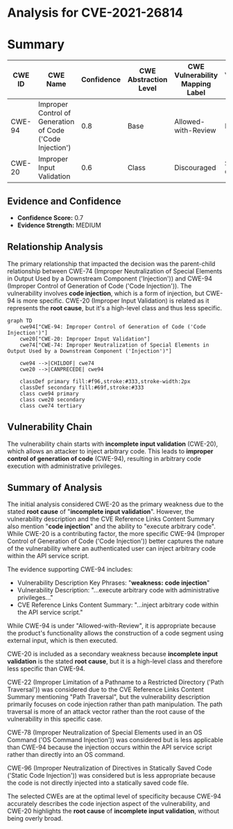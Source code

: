 # Analysis for CVE-2021-26814

# Summary

| CWE ID | CWE Name | Confidence | CWE Abstraction Level | CWE Vulnerability Mapping Label | CWE-Vulnerability Mapping Notes |
|---|---|---|---|---|---|
| CWE-94 | Improper Control of Generation of Code ('Code Injection') | 0.8 | Base | Allowed-with-Review | Primary CWE |
| CWE-20 | Improper Input Validation | 0.6 | Class | Discouraged | Secondary CWE |

## Evidence and Confidence

*   **Confidence Score:** 0.7
*   **Evidence Strength:** MEDIUM

## Relationship Analysis

The primary relationship that impacted the decision was the parent-child relationship between CWE-74 (Improper Neutralization of Special Elements in Output Used by a Downstream Component ('Injection')) and CWE-94 (Improper Control of Generation of Code ('Code Injection')). The vulnerability involves **code injection**, which is a form of injection, but CWE-94 is more specific. CWE-20 (Improper Input Validation) is related as it represents the **root cause**, but it's a high-level class and thus less specific.

```mermaid
graph TD
    cwe94["CWE-94: Improper Control of Generation of Code ('Code Injection')"]
    cwe20["CWE-20: Improper Input Validation"]
    cwe74["CWE-74: Improper Neutralization of Special Elements in Output Used by a Downstream Component ('Injection')"]

    cwe94 -->|CHILDOF| cwe74
    cwe20 -->|CANPRECEDE| cwe94

    classDef primary fill:#f96,stroke:#333,stroke-width:2px
    classDef secondary fill:#69f,stroke:#333
    class cwe94 primary
    class cwe20 secondary
    class cwe74 tertiary
```

## Vulnerability Chain

The vulnerability chain starts with **incomplete input validation** (CWE-20), which allows an attacker to inject arbitrary code. This leads to **improper control of generation of code** (CWE-94), resulting in arbitrary code execution with administrative privileges.

## Summary of Analysis

The initial analysis considered CWE-20 as the primary weakness due to the stated **root cause** of "**incomplete input validation**". However, the vulnerability description and the CVE Reference Links Content Summary also mention "**code injection**" and the ability to "execute arbitrary code". While CWE-20 is a contributing factor, the more specific CWE-94 (Improper Control of Generation of Code ('Code Injection')) better captures the nature of the vulnerability where an authenticated user can inject arbitrary code within the API service script.

The evidence supporting CWE-94 includes:

*   Vulnerability Description Key Phrases: "**weakness:** **code injection**"
*   Vulnerability Description: "...execute arbitrary code with administrative privileges..."
*   CVE Reference Links Content Summary: "...inject arbitrary code within the API service script."

While CWE-94 is under "Allowed-with-Review", it is appropriate because the product's functionality allows the construction of a code segment using external input, which is then executed.

CWE-20 is included as a secondary weakness because **incomplete input validation** is the stated **root cause**, but it is a high-level class and therefore less specific than CWE-94.

CWE-22 (Improper Limitation of a Pathname to a Restricted Directory ('Path Traversal')) was considered due to the CVE Reference Links Content Summary mentioning "Path Traversal", but the vulnerability description primarily focuses on code injection rather than path manipulation. The path traversal is more of an attack vector rather than the root cause of the vulnerability in this specific case.

CWE-78 (Improper Neutralization of Special Elements used in an OS Command ('OS Command Injection')) was considered but is less applicable than CWE-94 because the injection occurs within the API service script rather than directly into an OS command.

CWE-96 (Improper Neutralization of Directives in Statically Saved Code ('Static Code Injection')) was considered but is less appropriate because the code is not directly injected into a statically saved code file.

The selected CWEs are at the optimal level of specificity because CWE-94 accurately describes the code injection aspect of the vulnerability, and CWE-20 highlights the **root cause** of **incomplete input validation**, without being overly broad.